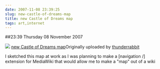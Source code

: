 ```yaml
---
date: 2007-11-08 23:39:25
slug: new-castle-of-dreams-map
title: new Castle of Dreams map
tags: art,internet
---
```


##23:39 Thursday 08 November 2007

[![](http://farm3.static.flickr.com/2217/1919336740_add5b5614e.jpg)](http://www.flickr.com/photos/thunderrabbit/1919336740/)
[new Castle of Dreams map](http://www.flickr.com/photos/thunderrabbit/1919336740/)Originally uploaded by [thunderrabbit](http://www.flickr.com/people/thunderrabbit/)


I sketched this map at work as I was planning to make a [navigation /] extension for MediaWiki that would allow me to make a "map" out of a wiki
